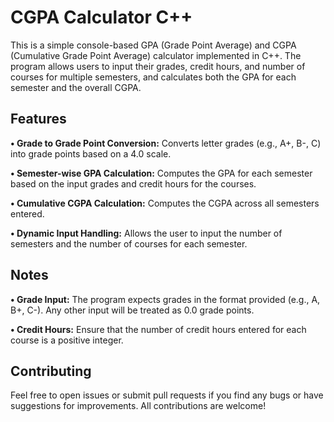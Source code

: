 # CGPA Calculator C++

This is a simple console-based GPA (Grade Point Average) and CGPA (Cumulative Grade Point Average) calculator implemented in C++. The program allows users to input their grades, credit hours, and number of courses for multiple semesters, and calculates both the GPA for each semester and the overall CGPA.


## Features

**• Grade to Grade Point Conversion:** Converts letter grades (e.g., A+, B-, C) into grade points based on a 4.0 scale.

**• Semester-wise GPA Calculation:** Computes the GPA for each semester based on the input grades and credit hours for the courses.

**• Cumulative CGPA Calculation:** Computes the CGPA across all semesters entered.

**• Dynamic Input Handling:** Allows the user to input the number of semesters and the number of courses for each semester.

## Notes

**• Grade Input:** The program expects grades in the format provided (e.g., A, B+, C-). Any other input will be treated as 0.0 grade points.

**• Credit Hours:** Ensure that the number of credit hours entered for each course is a positive integer.
## Contributing

Feel free to open issues or submit pull requests if you find any bugs or have suggestions for improvements. All contributions are welcome!

